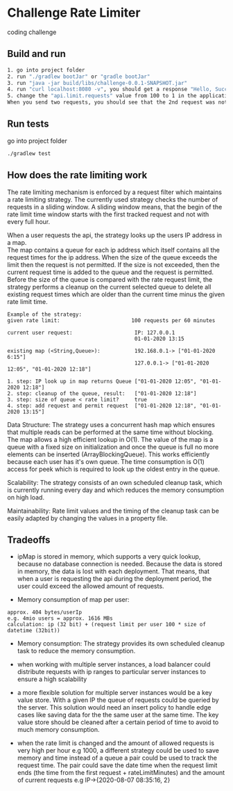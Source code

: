 # Challenge Rate Limiter

coding challenge

## Build and run


```bash
1. go into project folder
2. run "./gradlew bootJar" or "gradle bootJar"
3. run "java -jar build/libs/challenge-0.0.1-SNAPSHOT.jar"
4. run "curl localhost:8080 -v", you should get a response "Hello, Successfully retrieved request"
5. change the "api.limit.requests" value from 100 to 1 in the application.properties file and repeate step 2 and 3.
When you send two requests, you should see that the 2nd request was not permitted with "Try again in ... seconds"

```


## Run tests
go into project folder

```bash
./gradlew test
```

## How does the rate limiting work
The rate limiting mechanism is enforced by a request filter which maintains a rate limiting strategy. 
The currently used strategy checks the number of requests in a sliding window. A sliding window means, that the begin 
of the rate limit time window starts with the first tracked request and not with every full hour.

When a user requests the api, the strategy looks up the users IP address in a map.  
The map contains a queue for each ip address which itself contains all the request times for the ip address.
When the size of the queue exceeds the limit then the request is not permitted. 
If the size is not exceeded, then the current request time is added to the queue and the request is permitted.
Before the size of the queue is compared with the rate request limit, the strategy performs a cleanup on the current 
selected queue to delete all existing request times which are older than the current time minus the given rate limit time.

```
Example of the strategy: 
given rate limit:                       100 requests per 60 minutes

current user request:                    IP: 127.0.0.1
                                         01-01-2020 13:15

existing map (<String,Queue>):           192.168.0.1-> ["01-01-2020 6:15"]
                                         127.0.0.1-> ["01-01-2020 12:05", "01-01-2020 12:18"]

1. step: IP look up in map returns Queue ["01-01-2020 12:05", "01-01-2020 12:18"] 
2. step: cleanup of the queue, result:   ["01-01-2020 12:18"]
3. step: size of queue < rate limit?     true  
4. step: add request and permit request  ["01-01-2020 12:18", "01-01-2020 13:15"]   

```

Data Structure: The strategy uses a concurrent hash map which ensures that multiple reads can be performed at the same time without blocking.
The map allows a high efficient lookup in O(1). 
The value of the map is a queue with a fixed size on initialization and once the queue is full no more elements can be inserted (ArrayBlockingQueue).
This works efficiently because each user has it's own queue. The time consumption is 
O(1) access for peek which is required to look up the oldest entry in the queue.

Scalability: The strategy consists of an own scheduled cleanup task, which is currently running every day and 
which reduces the memory consumption on high load.

Maintainability: Rate limit values and the timing of the cleanup task can be easily adapted by changing the values in a property file.


## Tradeoffs
- ipMap is stored in memory, which supports a very quick lookup, because no database connection is needed. 
 Because the data is stored in memory, the data is lost with each deployment. 
 That means, that when a user is requesting the api during the deployment period, the user could exceed the allowed amount of requests.


- Memory consumption of map per user: 
 ```
 approx. 404 bytes/userIp
 e.g. 4mio users = approx. 1616 MBs 
 calculation: ip (32 bit) + (request limit per user 100 * size of datetime (32bit))
 ```

- Memory consumption: The strategy provides its own scheduled cleanup task to reduce the memory consumption. 

- when working with multiple server instances, a load balancer could distribute requests with ip ranges to particular server instances to ensure a high scalability 
- a more flexible solution for multiple server instances would be a key value store. With a given IP the queue of requests could be queried by the server. This solution would need an
 insert policy to handle edge cases like saving data for the the same user at the same time. The key value store should be cleaned after a certain period of time to avoid to much memory consumption.

- when the rate limit is changed and the amount of allowed requests is very high per hour e.g 1000, a different strategy could be used to save memory and time 
instead of a queue a pair could be used to track the request time. The pair could save the date time when the request limit ends (the time from the first request + rateLimitMinutes) and the amount of current requests
e.g IP->{2020-08-07 08:35:16, 2}



